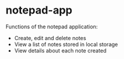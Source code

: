 # notepad-app

Functions of the notepad application:
- Create, edit and delete notes
- View a list of notes stored in local storage
- View details about each note created
